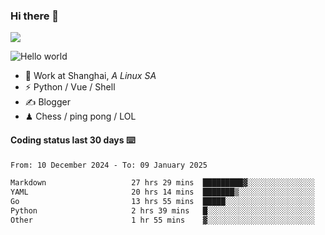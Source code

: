 ### Hi there 👋
![](https://komarev.com/ghpvc/?username=Xuhandsome)


<img src="https://github-readme-stats.vercel.app/api?username=XuHandsome&show_icons=true&theme=merko" alt="Hello world">

<br/>

- 🍻  Work at Shanghai, _A Linux SA_
- ⚡  Python / Vue / Shell
- ✍️  Blogger
- ♟  Chess / ping pong / LOL

#### Coding status last 30 days ⌨️

<!--START_SECTION:waka-->

```txt
From: 10 December 2024 - To: 09 January 2025

Markdown                   27 hrs 29 mins  █████████▓░░░░░░░░░░░░░░░   39.29 %
YAML                       20 hrs 14 mins  ███████▒░░░░░░░░░░░░░░░░░   28.94 %
Go                         13 hrs 55 mins  █████░░░░░░░░░░░░░░░░░░░░   19.90 %
Python                     2 hrs 39 mins   █░░░░░░░░░░░░░░░░░░░░░░░░   03.79 %
Other                      1 hr 55 mins    ▓░░░░░░░░░░░░░░░░░░░░░░░░   02.75 %
```

<!--END_SECTION:waka-->
